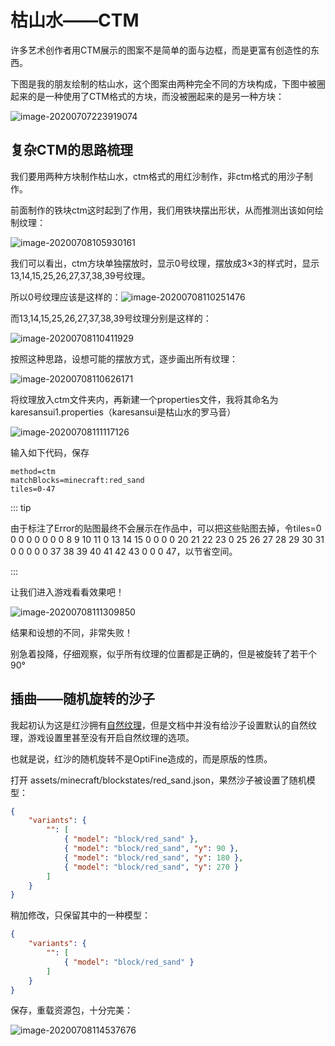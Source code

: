 # 枯山水——CTM

许多艺术创作者用CTM展示的图案不是简单的面与边框，而是更富有创造性的东西。

下图是我的朋友绘制的枯山水，这个图案由两种完全不同的方块构成，下图中被圈起来的是一种使用了CTM格式的方块，而没被圈起来的是另一种方块：

![image-20200707223919074](https://i.loli.net/2020/07/28/QpTUNVOxJ53qyiw.png)

## 复杂CTM的思路梳理

我们要用两种方块制作枯山水，ctm格式的用红沙制作，非ctm格式的用沙子制作。

前面制作的铁块ctm这时起到了作用，我们用铁块摆出形状，从而推测出该如何绘制纹理：

![image-20200708105930161](https://i.loli.net/2020/07/28/W1i8AdIszwJuv45.png)

我们可以看出，ctm方块单独摆放时，显示0号纹理，摆放成3×3的样式时，显示13,14,15,25,26,27,37,38,39号纹理。

所以0号纹理应该是这样的：![image-20200708110251476](https://i.loli.net/2020/07/28/jt13iwmbC6AWacB.png)

而13,14,15,25,26,27,37,38,39号纹理分别是这样的：

![image-20200708110411929](https://i.loli.net/2020/07/28/JFLR3VEiDUYe912.png)

按照这种思路，设想可能的摆放方式，逐步画出所有纹理：

![image-20200708110626171](https://i.loli.net/2020/07/28/so89nDwRmCHYIvM.png)

将纹理放入ctm文件夹内，再新建一个properties文件，我将其命名为karesansui1.properties（karesansui是枯山水的罗马音）

![image-20200708111117126](https://i.loli.net/2020/07/28/dhwbl5DUM6iZuPt.png)

输入如下代码，保存

```properties
method=ctm
matchBlocks=minecraft:red_sand
tiles=0-47
```

::: tip

由于标注了Error的贴图最终不会展示在作品中，可以把这些贴图去掉，令tiles=0 0 0 0 0 0 0 0 8 9 10 11 0 13 14 15 0 0 0 0 20 21 22 23 0 25 26 27 28 29 30 31 0 0 0 0 0 37 38 39 40 41 42 43 0 0 0 47，以节省空间。

:::

让我们进入游戏看看效果吧！

![image-20200708111309850](https://i.loli.net/2020/07/28/uFX1qhlDCPZdAvR.png)

结果和设想的不同，非常失败！

别急着投降，仔细观察，似乎所有纹理的位置都是正确的，但是被旋转了若干个90°

## 插曲——随机旋转的沙子

我起初认为这是红沙拥有[自然纹理](../../optifinedoc/natural_textures.md)，但是文档中并没有给沙子设置默认的自然纹理，游戏设置里甚至没有开启自然纹理的选项。

也就是说，红沙的随机旋转不是OptiFine造成的，而是原版的性质。

打开 assets/minecraft/blockstates/red_sand.json，果然沙子被设置了随机模型：

```json
{
    "variants": {
        "": [
            { "model": "block/red_sand" },
            { "model": "block/red_sand", "y": 90 },
            { "model": "block/red_sand", "y": 180 },
            { "model": "block/red_sand", "y": 270 }
        ]
    }
}
```

稍加修改，只保留其中的一种模型：

```json
{
    "variants": {
        "": [
            { "model": "block/red_sand" }
        ]
    }
}
```

保存，重载资源包，十分完美：

![image-20200708114537676](https://i.loli.net/2020/07/28/pwB95zl8uHikfPV.png)
